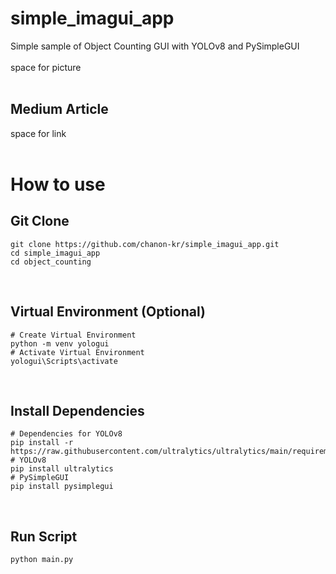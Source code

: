 # simple_imagui_app
Simple sample of Object Counting GUI with YOLOv8 and PySimpleGUI
<br><br>
space for picture
<br><br>
## Medium Article
space for link
<br><br>
# How to use
## Git Clone
```
git clone https://github.com/chanon-kr/simple_imagui_app.git
cd simple_imagui_app
cd object_counting
```

<br>

## Virtual Environment (Optional)
```
# Create Virtual Environment
python -m venv yologui
# Activate Virtual Environment
yologui\Scripts\activate
```

<br>

## Install Dependencies
```
# Dependencies for YOLOv8
pip install -r https://raw.githubusercontent.com/ultralytics/ultralytics/main/requirements.txt
# YOLOv8
pip install ultralytics
# PySimpleGUI
pip install pysimplegui
```

<br>

## Run Script
```python main.py```